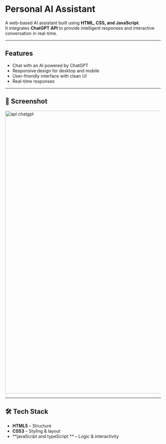 # Personal AI Assistant

A web-based AI assistant built using **HTML, CSS, and JavaScript**.  
It integrates **ChatGPT API** to provide intelligent responses and interactive conversation in real-time.

---

## Features
- Chat with an AI powered by ChatGPT
- Responsive design for desktop and mobile
- User-friendly interface with clean UI
- Real-time responses

---

## 📸 Screenshot

<img width="1919" height="915" alt="api chatgpt" src="https://github.com/user-attachments/assets/44b0dc92-3eb8-416b-94e4-2741e42d942e" />

---

## 🛠️ Tech Stack
- **HTML5** – Structure  
- **CSS3** – Styling & layout  
- **javaScript and typeScript ** – Logic & interactivity  
